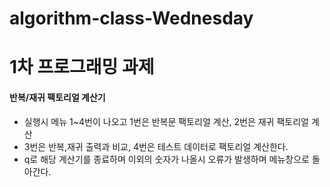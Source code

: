 # algorithm-class-Wednesday
# 1차 프로그래밍 과제
#### 반복/재귀 팩토리얼 계산기
- 실행시 메뉴 1~4번이 나오고 1번은 반복문 팩토리얼 계산, 2번은 재귀 팩토리얼 계산
- 3번은 반복,재귀 출력과 비교, 4번은 테스트 데이터로 팩토리얼 계산한다.
- q로 해당 계산기를 종료하며 이외의 숫자가 나올시 오류가 발생하며 메뉴창으로 돌아간다.


